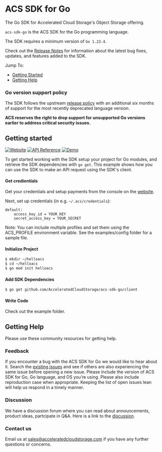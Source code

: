 # ACS SDK for Go
The Go SDK for Accelerated Cloud Storage's Object Storage offering. 

`acs-sdk-go` is the ACS SDK for the Go programming language.

The SDK requires a minimum version of `Go 1.23.4`.

Check out the [Release Notes] for information about the latest bug fixes, updates, and features added to the SDK.

Jump To:
* [Getting Started](#getting-started)
* [Getting Help](#getting-help)

### Go version support policy

The SDK follows the upstream [release policy](https://go.dev/doc/devel/release#policy)
with an additional six months of support for the most recently deprecated
language version.

**ACS reserves the right to drop support for unsupported Go versions earlier to
address critical security issues.**

## Getting started
[![Website](https://img.shields.io/badge/Website-Console-blue)](https://acceleratedcloudstorage.com) [![API Reference](https://img.shields.io/badge/API-Reference-blue.svg)](https://pkg.go.dev/github.com/AcceleratedCloudStorage/acs-sdk-go) [![Demo](https://img.shields.io/badge/Demo-Videos-blue.svg)](https://www.youtube.com/@AcceleratedCloudStorageSales) 

To get started working with the SDK setup your project for Go modules, and retrieve the SDK dependencies with `go get`. This example shows how you can use the SDK to make an API request using the SDK's client.

#### Get credientials 
Get your credentials and setup payments from the console on the [website](https://acceleratedcloudstorage.io).

Next, set up credentials (in e.g. ``~/.acs/credentials``):
```
default:
    access_key_id = YOUR_KEY
    secret_access_key = YOUR_SECRET
```
Note: You can include multiple profiles and set them using the ACS_PROFILE environment variable. See the examples/config folder for a sample file. 

#### Initialize Project
```sh
$ mkdir ~/helloacs
$ cd ~/helloacs
$ go mod init helloacs
```
#### Add SDK Dependencies
```sh
$ go get github.com/AcceleratedCloudStorage/acs-sdk-go/client
```

#### Write Code
Check out the example folder. 

## Getting Help

Please use these community resources for getting help. 

### Feedback

If you encounter a bug with the ACS SDK for Go we would like to hear about it.
Search the [existing issues][Issues] and see if others are also experiencing the same issue before opening a new issue. Please include the version of ACS SDK for Go, Go language, and OS you’re using. Please also include reproduction case when appropriate. Keeping the list of open issues lean will help us respond in a timely manner.

### Discussion  

We have a discussion forum where you can read about announcements, product ideas, partcipate in Q&A. Here is a link to the [discussion].

### Contact us 

Email us at sales@acceleratedcloudstorage.com if you have any further questions or concerns.  

[Dep]: https://github.com/golang/dep
[Issues]: https://github.com/AcceleratedCloudStorage/acs-sdk-go/issues
[Discussion]: https://github.com/AcceleratedCloudStorage/acs-sdk-go/discussions
[Release Notes]: https://github.com/AcceleratedCloudStorage/acs-sdk-go/blob/main/CHANGELOG.md